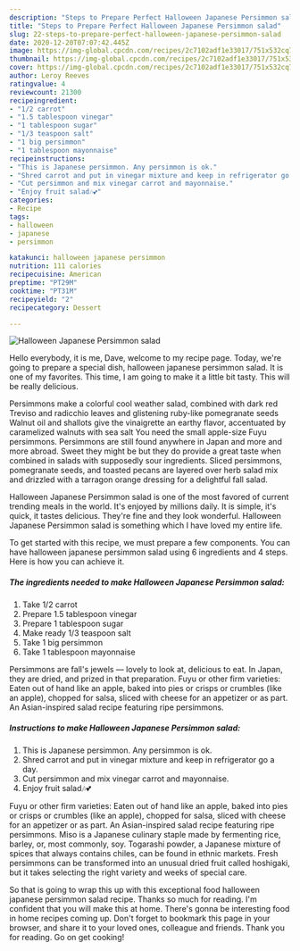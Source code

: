 ```yaml
---
description: "Steps to Prepare Perfect Halloween Japanese Persimmon salad"
title: "Steps to Prepare Perfect Halloween Japanese Persimmon salad"
slug: 22-steps-to-prepare-perfect-halloween-japanese-persimmon-salad
date: 2020-12-20T07:07:42.445Z
image: https://img-global.cpcdn.com/recipes/2c7102adf1e33017/751x532cq70/halloween-japanese-persimmon-salad-recipe-main-photo.jpg
thumbnail: https://img-global.cpcdn.com/recipes/2c7102adf1e33017/751x532cq70/halloween-japanese-persimmon-salad-recipe-main-photo.jpg
cover: https://img-global.cpcdn.com/recipes/2c7102adf1e33017/751x532cq70/halloween-japanese-persimmon-salad-recipe-main-photo.jpg
author: Leroy Reeves
ratingvalue: 4
reviewcount: 21300
recipeingredient:
- "1/2 carrot"
- "1.5 tablespoon vinegar"
- "1 tablespoon sugar"
- "1/3 teaspoon salt"
- "1 big persimmon"
- "1 tablespoon mayonnaise"
recipeinstructions:
- "This is Japanese persimmon. Any persimmon is ok."
- "Shred carrot and put in vinegar mixture and keep in refrigerator go a day."
- "Cut persimmon and mix vinegar carrot and mayonnaise."
- "Enjoy fruit salad🎶💕"
categories:
- Recipe
tags:
- halloween
- japanese
- persimmon

katakunci: halloween japanese persimmon 
nutrition: 111 calories
recipecuisine: American
preptime: "PT29M"
cooktime: "PT31M"
recipeyield: "2"
recipecategory: Dessert

---
```



![Halloween Japanese Persimmon salad](https://img-global.cpcdn.com/recipes/2c7102adf1e33017/751x532cq70/halloween-japanese-persimmon-salad-recipe-main-photo.jpg)

Hello everybody, it is me, Dave, welcome to my recipe page. Today, we're going to prepare a special dish, halloween japanese persimmon salad. It is one of my favorites. This time, I am going to make it a little bit tasty. This will be really delicious.

Persimmons make a colorful cool weather salad, combined with dark red Treviso and radicchio leaves and glistening ruby-like pomegranate seeds Walnut oil and shallots give the vinaigrette an earthy flavor, accentuated by caramelized walnuts with sea salt You need the small apple-size Fuyu persimmons. Persimmons are still found anywhere in Japan and more and more abroad. Sweet they might be but they do provide a great taste when combined in salads with supposedly sour ingredients. Sliced persimmons, pomegranate seeds, and toasted pecans are layered over herb salad mix and drizzled with a tarragon orange dressing for a delightful fall salad.

Halloween Japanese Persimmon salad is one of the most favored of current trending meals in the world. It's enjoyed by millions daily. It is simple, it's quick, it tastes delicious. They're fine and they look wonderful. Halloween Japanese Persimmon salad is something which I have loved my entire life.


To get started with this recipe, we must prepare a few components. You can have halloween japanese persimmon salad using 6 ingredients and 4 steps. Here is how you can achieve it.

<!--inarticleads1-->

##### The ingredients needed to make Halloween Japanese Persimmon salad:

1. Take 1/2 carrot
1. Prepare 1.5 tablespoon vinegar
1. Prepare 1 tablespoon sugar
1. Make ready 1/3 teaspoon salt
1. Take 1 big persimmon
1. Take 1 tablespoon mayonnaise


Persimmons are fall&#39;s jewels — lovely to look at, delicious to eat. In Japan, they are dried, and prized in that preparation. Fuyu or other firm varieties: Eaten out of hand like an apple, baked into pies or crisps or crumbles (like an apple), chopped for salsa, sliced with cheese for an appetizer or as part. An Asian-inspired salad recipe featuring ripe persimmons. 

<!--inarticleads2-->

##### Instructions to make Halloween Japanese Persimmon salad:

1. This is Japanese persimmon. Any persimmon is ok.
1. Shred carrot and put in vinegar mixture and keep in refrigerator go a day.
1. Cut persimmon and mix vinegar carrot and mayonnaise.
1. Enjoy fruit salad🎶💕


Fuyu or other firm varieties: Eaten out of hand like an apple, baked into pies or crisps or crumbles (like an apple), chopped for salsa, sliced with cheese for an appetizer or as part. An Asian-inspired salad recipe featuring ripe persimmons. Miso is a Japanese culinary staple made by fermenting rice, barley, or, most commonly, soy. Togarashi powder, a Japanese mixture of spices that always contains chiles, can be found in ethnic markets. Fresh persimmons can be transformed into an unusual dried fruit called hoshigaki, but it takes selecting the right variety and weeks of special care. 

So that is going to wrap this up with this exceptional food halloween japanese persimmon salad recipe. Thanks so much for reading. I'm confident that you will make this at home. There's gonna be interesting food in home recipes coming up. Don't forget to bookmark this page in your browser, and share it to your loved ones, colleague and friends. Thank you for reading. Go on get cooking!
